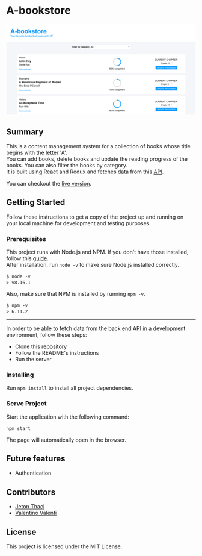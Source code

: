 # A-bookstore

![GitHub Logo](a-bookstore.png)

## Summary

This is a content management system for a collection of books whose title begins with the letter 'A'.  
You can add books, delete books and update the reading progress of the books.
You can also filter the books by category.  
It is built using React and Redux and fetches data from this
[API](https://github.com/jeton-th/bookstore-api).

You can checkout the [live version](https://a-bookstore.herokuapp.com/).

## Getting Started

Follow these instructions to get a copy of the project up and running on your
local machine for development and testing purposes.

### Prerequisites  

This project runs with Node.js and NPM. If you don't have those installed,
follow this [guide](https://docs.npmjs.com/downloading-and-installing-node-js-and-npm).  
After installation, run `node -v` to make sure Node.js installed correctly.
```
$ node -v
> v8.16.1
```
Also, make sure that NPM is installed by running `npm -v`.
```
$ npm -v
> 6.11.2
```

<hr>

In order to be able to fetch data from the back end API in a development
environment, follow these steps:

* Clone this [repository](https://github.com/jeton-th/bookstore-api)
* Follow the README's instructions
* Run the server

### Installing  

Run `npm install` to install all project dependencies.

### Serve Project

Start the application with the following command:
```
npm start
```
The page will automatically open in the browser.

## Future features
* Authentication

## Contributors
* [Jeton Thaçi](https://github.com/jeton-th)
* [Valentino Valenti](https://github.com/1ba1)

## License
This project is licensed under the MIT License.
